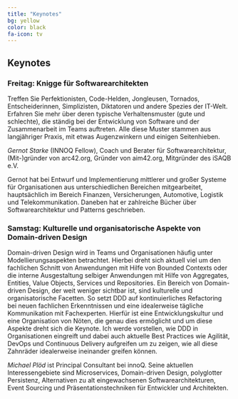 ```yaml
---
title: "Keynotes"
bg: yellow
color: black
fa-icon: tv
---
```


## Keynotes

### Freitag: Knigge für Softwarearchitekten

Treffen Sie Perfektionisten, Code-Helden, Jongleusen, Tornados, Entscheiderinnen, Simplizisten, Diktatoren und andere Spezies der IT-Welt. Erfahren Sie mehr über deren typische Verhaltensmuster (gute und schlechte), die ständig bei der Entwicklung von Software und der Zusammenarbeit im Teams auftreten. Alle diese Muster stammen aus langjähriger Praxis, mit etwas Augenzwinkern und einigen Seitenhieben.

<i>Gernot Starke</i> (INNOQ Fellow), Coach und Berater für Softwarearchitektur, (Mit-)gründer von arc42.org, Gründer von aim42.org, Mitgründer des iSAQB e.V. 

Gernot hat bei Entwurf und Implementierung mittlerer und großer Systeme für Organisationen aus unterschiedlichen Bereichen mitgearbeitet, hauptsächlich im Bereich Finanzen, Versicherungen, Automotive, Logistik und Telekommunikation. Daneben hat er zahlreiche Bücher über Softwarearchitektur und Patterns geschrieben.

### Samstag: Kulturelle und organisatorische Aspekte von Domain-driven Design

Domain-driven Design wird in Teams und Organisationen häufig unter Modellierungsaspekten betrachtet. Hierbei dreht sich aktuell viel um den fachlichen Schnitt von Anwendungen mit Hilfe von Bounded Contexts oder die interne Ausgestaltung selbiger Anwendungen mit Hilfe von Aggregates, Entities, Value Objects, Services und Repositories. Ein Bereich von Domain-driven Design, der weit weniger sichtbar ist, sind kulturelle und organisatorische Facetten. So setzt DDD auf kontinuierliches Refactoring bei neuen fachlichen Erkenntnissen und eine idealerweise tägliche Kommunikation mit Fachexperten. Hierfür ist eine Entwicklungskultur und eine Organisation von Nöten, die genau dies ermöglicht und um diese Aspekte dreht sich die Keynote. Ich werde vorstellen, wie DDD in Organisationen eingreift und dabei auch aktuelle Best Practices wie Agilität, DevOps und Continuous Delivery aufgreifen um zu zeigen, wie all diese Zahnräder idealerweise ineinander greifen können.

<i>Michael Plöd</i> ist Principal Consultant bei innoQ. Seine aktuellen Interessengebiete sind Microservices, Domain-driven Design, polyglotter Persistenz, Alternativen zu alt eingewachsenen Softwarearchitekturen, Event Sourcing und Präsentationstechniken für Entwickler und Architekten.


